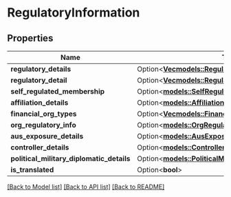# RegulatoryInformation

## Properties

Name | Type | Description | Notes
------------ | ------------- | ------------- | -------------
**regulatory_details** | Option<[**Vec<models::RegulatoryDetail>**](RegulatoryDetail.md)> |  | [optional]
**regulatory_detail** | Option<[**Vec<models::RegulatoryDetail>**](RegulatoryDetail.md)> |  | [optional]
**self_regulated_membership** | Option<[**models::SelfRegulatedMembershipType**](SelfRegulatedMembershipType.md)> |  | [optional]
**affiliation_details** | Option<[**models::AffiliationDetailsType**](AffiliationDetailsType.md)> |  | [optional]
**financial_org_types** | Option<[**Vec<models::FinancialOrgType>**](FinancialOrgType.md)> |  | [optional]
**org_regulatory_info** | Option<[**models::OrgRegulatoryInfoType**](ORGRegulatoryInfoType.md)> |  | [optional]
**aus_exposure_details** | Option<[**models::AusExposureDetailsType**](AUSExposureDetailsType.md)> |  | [optional]
**controller_details** | Option<[**models::ControllerDetailsType**](ControllerDetailsType.md)> |  | [optional]
**political_military_diplomatic_details** | Option<[**models::PoliticalMilitaryDiplomaticDetailsType**](PoliticalMilitaryDiplomaticDetailsType.md)> |  | [optional]
**is_translated** | Option<**bool**> |  | [optional]

[[Back to Model list]](../README.md#documentation-for-models) [[Back to API list]](../README.md#documentation-for-api-endpoints) [[Back to README]](../README.md)


